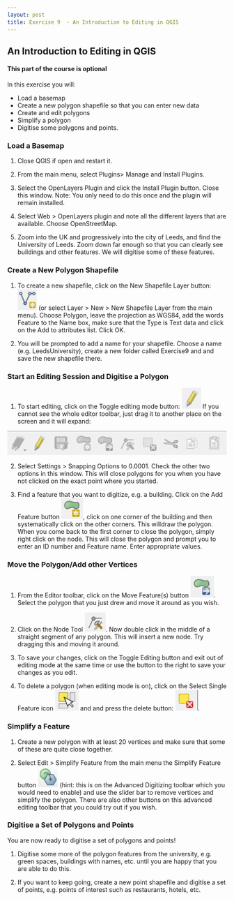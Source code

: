 ```yaml
---
layout: post
title: Exercise 9  - An Introduction to Editing in QGIS
---
```


## An Introduction to Editing in QGIS

#### This part of the course is optional

In this exercise you will:

- Load a basemap
- Create a new polygon shapefile so that you can enter new data
- Create and edit polygons
- Simplify a polygon
- Digitise some polygons and points.

### Load a Basemap
1. Close QGIS if open and restart it.

2. From the main menu, select Plugins> Manage and Install Plugins.

3. Select the OpenLayers Plugin and click the Install Plugin button. Close this window. Note: You only need to do this once and the plugin will remain installed.

4. Select Web > OpenLayers plugin and note all the different layers that are available. Choose OpenStreetMap.

5. Zoom into the UK and progressively into the city of Leeds, and find the University of Leeds. Zoom down far enough so that you can clearly see buildings and other features. We will digitise some of these features.


### Create a New Polygon Shapefile
1. To create a new shapefile, click on the New Shapefile Layer button: ![alt text](/img/fig9-1.png)
(or select Layer > New > New Shapefile Layer from the main menu). Choose Polygon, leave the projection as WGS84, add the words Feature to the Name box, make sure that the Type is Text data and click on the Add to attributes list. Click OK.

2. You will be prompted to add a name for your shapefile. Choose a name (e.g. LeedsUniversity), create a new folder called Exercise9 and and save the new shapefile there.


### Start an Editing Session and Digitise a Polygon
1. To start editing, click on the Toggle editing mode button: ![alt text](/img/fig9-2.png) If you cannot see the whole editor toolbar, just drag it to another place on the screen and it will expand:

![alt text](/img/fig9-3.png)

2. Select Settings > Snapping Options to 0.0001. Check the other two options in this window. This will close polygons for you when you have not clicked on the exact point where you started.

3. Find a feature that you want to digitize, e.g. a building. Click on the Add Feature button ![alt text](/img/fig9-4.png), click on one corner of the building and then systematically click on the other corners. This willdraw the polygon. When you come back to the first corner to close the polygon, simply right click on the node. This will close the polygon and prompt you to enter an ID number and Feature name. Enter appropriate values.

### Move the Polygon/Add other Vertices
1. From the Editor toolbar, click on the Move Feature(s) button ![alt text](/img/fig9-5.png). Select the polygon that you just drew and move it around as you wish.

2. Click on the Node Tool ![alt text](/img/fig9-6.png). Now double click in the middle of a straight segment of any polygon. This will insert a new node. Try dragging this and moving it around.

3. To save your changes, click on the Toggle Editing button and exit out of editing mode at the same time or use the button to the right to save your changes as you edit.

4. To delete a polygon (when editing mode is on), click on the Select Single Feature icon ![alt text](/img/fig9-7.png)
and and press the delete button: ![alt text](/img/fig9-8.png).

### Simplify a Feature
1. Create a new polygon with at least 20 vertices and make sure that some of these are quite close together.

2. Select Edit > Simplify Feature from the main menu the Simplify Feature button ![alt text](/img/fig9-9.png)
(hint: this is on the Advanced Digitizing toolbar which you would need to enable) and use the slider bar to remove vertices and simplify the polygon. There are also other buttons on this advanced editing toolbar that you could try out if you wish.

### Digitise a Set of Polygons and Points
You are now ready to digitise a set of polygons and points!

1. Digitise some more of the polygon features from the university, e.g. green spaces, buildings with names, etc. until you are happy that you are able to do this. 

2. If you want to keep going, create a new point shapefile and digitise a set of points, e.g. points of interest such as restaurants, hotels, etc.
